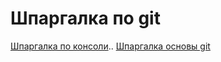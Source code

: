 # Шпаргалка по git 

[Шпаргалка по консоли](https://github.com/juniorTolmach/Git/tree/main/Шпаргалка%20по%20консоли)..
[Шпаргалка основы git](https://github.com/juniorTolmach/Git/tree/main/Шпаргалка%20основы%20git)
